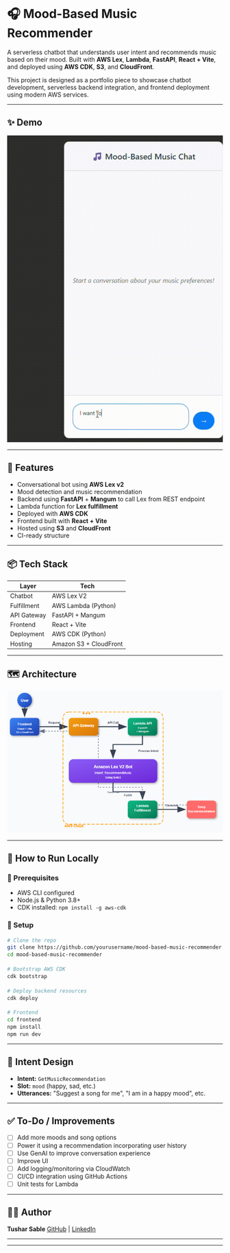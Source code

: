 
# 🎧 Mood-Based Music Recommender

A serverless chatbot that understands user intent and recommends music based on their mood. Built with **AWS Lex**, **Lambda**, **FastAPI**, **React + Vite**, and deployed using **AWS CDK**, **S3**, and **CloudFront**.

This project is designed as a portfolio piece to showcase chatbot development, serverless backend integration, and frontend deployment using modern AWS services.

---

## ✨ Demo

![Demo of bot](assets/demo.gif)

---

## 🧠 Features

* Conversational bot using **AWS Lex v2**
* Mood detection and music recommendation
* Backend using **FastAPI** + **Mangum** to call Lex from REST endpoint
* Lambda function for **Lex fulfillment**
* Deployed with **AWS CDK**
* Frontend built with **React + Vite**
* Hosted using **S3** and **CloudFront**
* CI-ready structure

---

## 📦 Tech Stack

| Layer       | Tech                   |
| ----------- | ---------------------- |
| Chatbot     | AWS Lex V2             |
| Fulfillment | AWS Lambda (Python)    |
| API Gateway | FastAPI + Mangum       |
| Frontend    | React + Vite           |
| Deployment  | AWS CDK (Python)       |
| Hosting     | Amazon S3 + CloudFront |

---

## 🗺️ Architecture

![alt text](assets/architecture.png)

---

## 🚀 How to Run Locally

### 🧱 Prerequisites

* AWS CLI configured
* Node.js & Python 3.8+
* CDK installed: `npm install -g aws-cdk`

### 🔨 Setup

```bash
# Clone the repo
git clone https://github.com/yourusername/mood-based-music-recommender.git
cd mood-based-music-recommender

# Bootstrap AWS CDK
cdk bootstrap

# Deploy backend resources
cdk deploy

# Frontend
cd frontend
npm install
npm run dev
```

---

## 🧠 Intent Design

* **Intent:** `GetMusicRecommendation`
* **Slot:** `mood` (happy, sad, etc.)
* **Utterances:** "Suggest a song for me", "I am in a happy mood", etc.

---

## ✅ To-Do / Improvements

* [ ] Add more moods and song options
* [ ] Power it using a recommendation incorporating user history
* [ ] Use GenAI to improve conversation experience
* [ ] Improve UI
* [ ] Add logging/monitoring via CloudWatch
* [ ] CI/CD integration using GitHub Actions
* [ ] Unit tests for Lambda

---

## 🧑‍💻 Author

**Tushar Sable**
[GitHub]((https://github.com/Tu9harSa6le)) | [LinkedIn](www.linkedin.com/in/tusharsable13)

---


---
